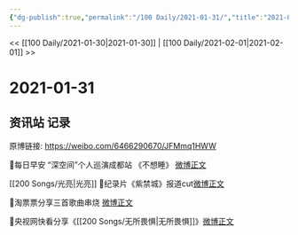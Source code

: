 ```yaml
---
{"dg-publish":true,"permalink":"/100 Daily/2021-01-31/","title":"2021-01-31","created":"2023-04-08T21:58:17.682+08:00","updated":"2023-04-08T21:58:45.469+08:00"}
---
```



<< [[100 Daily/2021-01-30\|2021-01-30]] | [[100 Daily/2021-02-01\|2021-02-01]] >>

# 2021-01-31

## 资讯站 记录

原博链接: https://weibo.com/6466290670/JFMmq1HWW

🌟每日早安
“深空间”个人巡演成都站 《不想睡》
[微博正文](https://m.weibo.cn/6466290670/4599346748725276)

[[200 Songs/光亮\|光亮]]
🌟纪录片《紫禁城》报道cut[微博正文](https://m.weibo.cn/6466290670/4599468311976445)

🌟淘票票分享三首歌曲串烧 [微博正文](https://m.weibo.cn/6466290670/4599413698206757)

🌟央视网快看分享《[[200 Songs/无所畏惧\|无所畏惧]]》[微博正文](https://m.weibo.cn/6466290670/4599565795460178)
